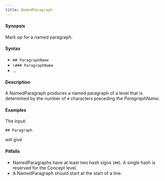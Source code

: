 ```yaml
---
title: NamedParagraph
---
```


#### Synopsis

Mark up for a named paragraph.

#### Syntax

*  `## ParagraphName`
*  `\### ParagraphName`
*  ...

#### Description

A NamedParagraph produces a named paragraph of a level that is determined by the number of `#` characters preceding the _ParagraphName_.

#### Examples

The input:

`## Paragraph`

will give

#### Pitfalls

* NamedParagraphs have at least two hash signs (`##`). A single hash is reserved for the Concept level.
* A NamedParagraph should start at the start of a line.

